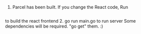 1. Parcel has been built. If you change the React code, Run 
```parcel prerenderedviews/index.html 
```
to build the react frontend
2. go run main.go to run server
Some dependencies will be required. "go get" them. :)
